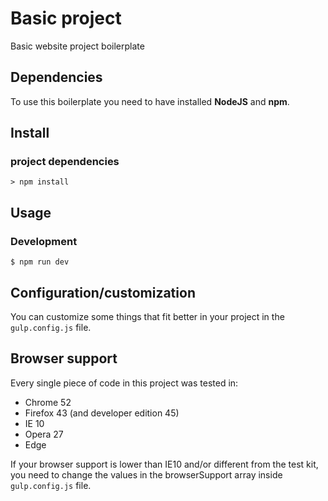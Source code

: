 # Basic project
Basic website project boilerplate

## Dependencies
To use this boilerplate you need to have installed **NodeJS** and **npm**.  

## Install
### project dependencies
```
> npm install
```

## Usage

### Development
```
$ npm run dev
```

## Configuration/customization  
You can customize some things that fit better in your project in the `gulp.config.js` file. 

## Browser support
Every single piece of code in this project was tested in:

- Chrome 52  
- Firefox 43 (and developer edition 45)  
- IE 10  
- Opera 27  
- Edge  

If your browser support is lower than IE10 and/or different from the test kit, you need to change the values in the browserSupport array inside `gulp.config.js` file.  
